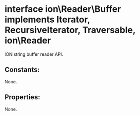 #  interface ion\Reader\Buffer implements Iterator, RecursiveIterator, Traversable, ion\Reader

ION string buffer reader API.






## Constants:

None.

## Properties:

None.
